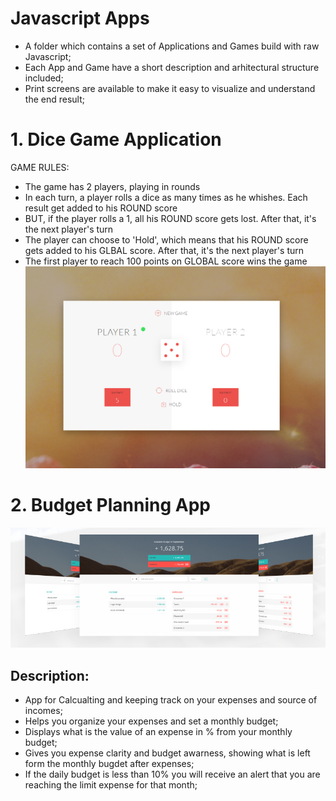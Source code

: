 # Javascript Apps
- A folder which contains a set of Applications and Games build with raw Javascript;
- Each App and Game have a short description and arhitectural structure included;
- Print screens are available to make it easy to visualize and understand the end result;

# 1. Dice Game Application 
GAME RULES:
- The game has 2 players, playing in rounds
- In each turn, a player rolls a dice as many times as he whishes. Each result get added to his ROUND score
- BUT, if the player rolls a 1, all his ROUND score gets lost. After that, it's the next player's turn
- The player can choose to 'Hold', which means that his ROUND score gets added to his GLBAL score. After that, it's the next player's turn
- The first player to reach 100 points on GLOBAL score wins the game
![Dice Game Print Screen](https://raw.githubusercontent.com/CosminaP/Javascript-Apps/master/Dice-Game/mini-game/Dice.png)

# 2. Budget Planning App
![Overview](https://raw.githubusercontent.com/CosminaP/Javascript-Apps/master/Budget%20Planning%20App/Arhitecture-pics/overview.png)

## Description:
- App for Calcualting and keeping track on your expenses and source of incomes;
- Helps you organize your expenses and set a monthly budget;
- Displays what is the value of an expense in % from your monthly budget;
- Gives you expense clarity and budget awarness, showing what is left form the monthly bugdet after expenses; 
- If the daily budget is less than 10% you will receive an alert that you are reaching the limit expense for that month;
<!---
(![Step1](https://raw.githubusercontent.com/CosminaP/Javascript-Apps/master/Budgety%20Planning%20App/Arhitecture-pics/Step1.png)
(![Arhitecture-Step1](https://github.com/CosminaP/Javascript-Apps/blob/master/Budgety%20Planning%20App/Arhitecture-pics/Arhitecture-Step1.png)
(![Step2](https://raw.githubusercontent.com/CosminaP/Javascript-Apps/master/Budgety%20Planning%20App/Arhitecture-pics/Step2.png)
(![Arhitecture-Step1](https://raw.githubusercontent.com/CosminaP/Javascript-Apps/master/Budgety%20Planning%20App/Arhitecture-pics/Arhitecture-Step2.png)
(![Step3](https://raw.githubusercontent.com/CosminaP/Javascript-Apps/master/Budgety%20Planning%20App/Arhitecture-pics/Step3.png)
(![Arhitecture-Step3](https://raw.githubusercontent.com/CosminaP/Javascript-Apps/master/Budgety%20Planning%20App/Arhitecture-pics/Arhitecture-Step3.png)

-->
